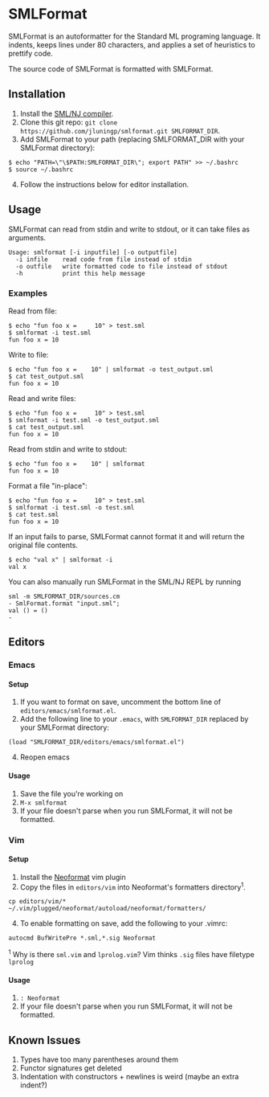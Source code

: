 # SMLFormat

SMLFormat is an autoformatter for the Standard ML programing language. It indents, keeps lines under 80 characters, and applies a set of heuristics to prettify code.

The source code of SMLFormat is formatted with SMLFormat.


## Installation

1. Install the [SML/NJ compiler](https://www.smlnj.org).
2. Clone this git repo: `git clone https://github.com/jluningp/smlformat.git SMLFORMAT_DIR`.
3. Add SMLFormat to your path (replacing SMLFORMAT_DIR with your SMLFormat directory): 
```
$ echo "PATH=\"\$PATH:SMLFORMAT_DIR\"; export PATH" >> ~/.bashrc
$ source ~/.bashrc
```
4. Follow the instructions below for editor installation.

## Usage

SMLFormat can read from stdin and write to stdout, or it can take files as arguments. 

```
Usage: smlformat [-i inputfile] [-o outputfile]
  -i infile    read code from file instead of stdin
  -o outfile   write formatted code to file instead of stdout
  -h           print this help message
```

### Examples

Read from file:
```
$ echo "fun foo x =     10" > test.sml
$ smlformat -i test.sml 
fun foo x = 10
```

Write to file:
```
$ echo "fun foo x =    10" | smlformat -o test_output.sml
$ cat test_output.sml
fun foo x = 10
```

Read and write files:
```
$ echo "fun foo x =     10" > test.sml
$ smlformat -i test.sml -o test_output.sml
$ cat test_output.sml
fun foo x = 10
```

Read from stdin and write to stdout:
```
$ echo "fun foo x =    10" | smlformat
fun foo x = 10
```

Format a file "in-place":
```
$ echo "fun foo x =     10" > test.sml
$ smlformat -i test.sml -o test.sml
$ cat test.sml 
fun foo x = 10
```

If an input fails to parse, SMLFormat cannot format it and will return the original file contents.
```
$ echo "val x" | smlformat -i 
val x
```

You can also manually run SMLFormat in the SML/NJ REPL by running
```
sml -m SMLFORMAT_DIR/sources.cm
- SmlFormat.format "input.sml";
val () = ()
-
```

## Editors
### Emacs
#### Setup
1. If you want to format on save, uncomment the bottom line of `editors/emacs/smlformat.el`.  
3. Add the following line to your `.emacs`, with `SMLFORMAT_DIR` replaced by your SMLFormat directory:
```
(load "SMLFORMAT_DIR/editors/emacs/smlformat.el")
```
4. Reopen emacs

#### Usage
1. Save the file you're working on
2. `M-x smlformat`
3. If your file doesn't parse when you run SMLFormat, it will not be formatted.

### Vim
#### Setup
1. Install the [Neoformat](https://github.com/sbdchd/neoformat) vim plugin
2. Copy the files in `editors/vim` into Neoformat's formatters directory<sup>1</sup>.
```
cp editors/vim/* ~/.vim/plugged/neoformat/autoload/neoformat/formatters/
```
4. To enable formatting on save, add the following to your .vimrc:
```
autocmd BufWritePre *.sml,*.sig Neoformat
```
<sup>1</sup> Why is there `sml.vim` and `lprolog.vim`? Vim thinks `.sig` files have filetype `lprolog`

#### Usage
1. `: Neoformat`
2. If your file doesn't parse when you run SMLFormat, it will not be formatted.

## Known Issues
1. Types have too many parentheses around them
2. Functor signatures get deleted
3. Indentation with constructors + newlines is weird (maybe an extra indent?)
